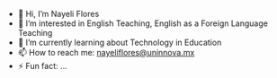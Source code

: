 - 👋 Hi, I’m Nayeli Flores
- 👀 I’m interested in English Teaching, English as a Foreign Language Teaching
- 🌱 I’m currently learning about Technology in Education
- 📫 How to reach me: nayeliflores@uninnova.mx
- ⚡ Fun fact: ...

<!---
NayeliFC1/NayeliFC1 is a ✨ special ✨ repository because its `README.md` (this file) appears on your GitHub profile.
You can click the Preview link to take a look at your changes.
--->
